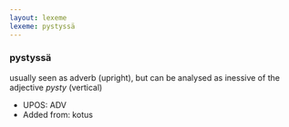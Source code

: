 ```yaml
---
layout: lexeme
lexeme: pystyssä
---
```


###  pystyssä

usually seen as adverb (upright), but can be analysed as inessive of the adjective *pysty* (vertical)
* UPOS:  ADV
* Added from:  kotus


